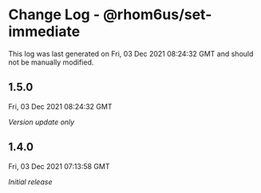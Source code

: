 # Change Log - @rhom6us/set-immediate

This log was last generated on Fri, 03 Dec 2021 08:24:32 GMT and should not be manually modified.

## 1.5.0
Fri, 03 Dec 2021 08:24:32 GMT

_Version update only_

## 1.4.0
Fri, 03 Dec 2021 07:13:58 GMT

_Initial release_

